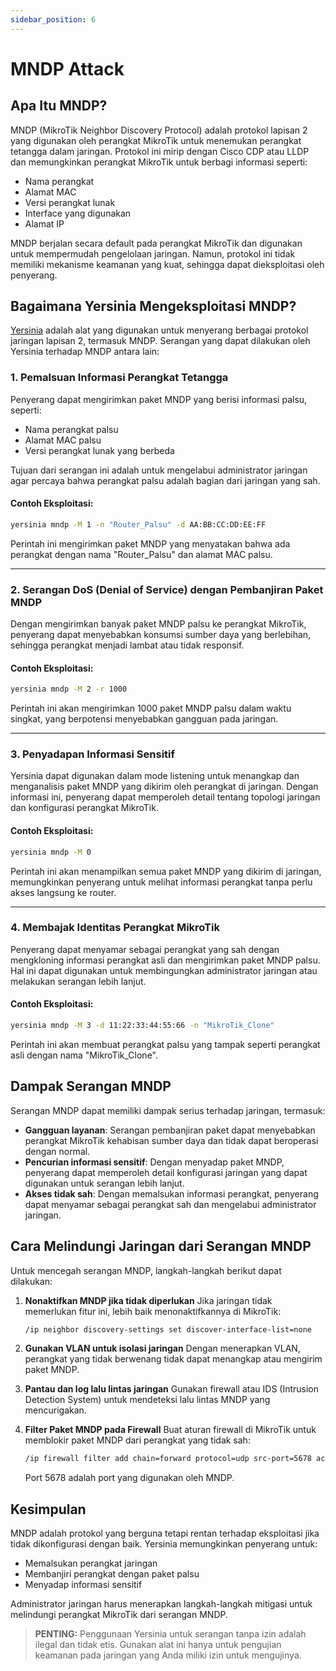```yaml
---
sidebar_position: 6
---
```


# MNDP Attack

## Apa Itu MNDP?
MNDP (MikroTik Neighbor Discovery Protocol) adalah protokol lapisan 2 yang digunakan oleh perangkat MikroTik untuk menemukan perangkat tetangga dalam jaringan. Protokol ini mirip dengan Cisco CDP atau LLDP dan memungkinkan perangkat MikroTik untuk berbagi informasi seperti:

- Nama perangkat
- Alamat MAC
- Versi perangkat lunak
- Interface yang digunakan
- Alamat IP

MNDP berjalan secara default pada perangkat MikroTik dan digunakan untuk mempermudah pengelolaan jaringan. Namun, protokol ini tidak memiliki mekanisme keamanan yang kuat, sehingga dapat dieksploitasi oleh penyerang.

## Bagaimana Yersinia Mengeksploitasi MNDP?
[Yersinia](https://tools.kali.org/vulnerability-analysis/yersinia) adalah alat yang digunakan untuk menyerang berbagai protokol jaringan lapisan 2, termasuk MNDP. Serangan yang dapat dilakukan oleh Yersinia terhadap MNDP antara lain:

### 1. **Pemalsuan Informasi Perangkat Tetangga**
Penyerang dapat mengirimkan paket MNDP yang berisi informasi palsu, seperti:
- Nama perangkat palsu
- Alamat MAC palsu
- Versi perangkat lunak yang berbeda

Tujuan dari serangan ini adalah untuk mengelabui administrator jaringan agar percaya bahwa perangkat palsu adalah bagian dari jaringan yang sah.

#### Contoh Eksploitasi:
```bash
yersinia mndp -M 1 -n "Router_Palsu" -d AA:BB:CC:DD:EE:FF
```
Perintah ini mengirimkan paket MNDP yang menyatakan bahwa ada perangkat dengan nama "Router_Palsu" dan alamat MAC palsu.

---
### 2. **Serangan DoS (Denial of Service) dengan Pembanjiran Paket MNDP**
Dengan mengirimkan banyak paket MNDP palsu ke perangkat MikroTik, penyerang dapat menyebabkan konsumsi sumber daya yang berlebihan, sehingga perangkat menjadi lambat atau tidak responsif.

#### Contoh Eksploitasi:
```bash
yersinia mndp -M 2 -r 1000
```
Perintah ini akan mengirimkan 1000 paket MNDP palsu dalam waktu singkat, yang berpotensi menyebabkan gangguan pada jaringan.

---
### 3. **Penyadapan Informasi Sensitif**
Yersinia dapat digunakan dalam mode listening untuk menangkap dan menganalisis paket MNDP yang dikirim oleh perangkat di jaringan. Dengan informasi ini, penyerang dapat memperoleh detail tentang topologi jaringan dan konfigurasi perangkat MikroTik.

#### Contoh Eksploitasi:
```bash
yersinia mndp -M 0
```
Perintah ini akan menampilkan semua paket MNDP yang dikirim di jaringan, memungkinkan penyerang untuk melihat informasi perangkat tanpa perlu akses langsung ke router.

---
### 4. **Membajak Identitas Perangkat MikroTik**
Penyerang dapat menyamar sebagai perangkat yang sah dengan mengkloning informasi perangkat asli dan mengirimkan paket MNDP palsu. Hal ini dapat digunakan untuk membingungkan administrator jaringan atau melakukan serangan lebih lanjut.

#### Contoh Eksploitasi:
```bash
yersinia mndp -M 3 -d 11:22:33:44:55:66 -n "MikroTik_Clone"
```
Perintah ini akan membuat perangkat palsu yang tampak seperti perangkat asli dengan nama "MikroTik_Clone".

## Dampak Serangan MNDP
Serangan MNDP dapat memiliki dampak serius terhadap jaringan, termasuk:

- **Gangguan layanan**: Serangan pembanjiran paket dapat menyebabkan perangkat MikroTik kehabisan sumber daya dan tidak dapat beroperasi dengan normal.
- **Pencurian informasi sensitif**: Dengan menyadap paket MNDP, penyerang dapat memperoleh detail konfigurasi jaringan yang dapat digunakan untuk serangan lebih lanjut.
- **Akses tidak sah**: Dengan memalsukan informasi perangkat, penyerang dapat menyamar sebagai perangkat sah dan mengelabui administrator jaringan.

## Cara Melindungi Jaringan dari Serangan MNDP
Untuk mencegah serangan MNDP, langkah-langkah berikut dapat dilakukan:

1. **Nonaktifkan MNDP jika tidak diperlukan**
   Jika jaringan tidak memerlukan fitur ini, lebih baik menonaktifkannya di MikroTik:
   ```bash
   /ip neighbor discovery-settings set discover-interface-list=none
   ```

2. **Gunakan VLAN untuk isolasi jaringan**
   Dengan menerapkan VLAN, perangkat yang tidak berwenang tidak dapat menangkap atau mengirim paket MNDP.

3. **Pantau dan log lalu lintas jaringan**
   Gunakan firewall atau IDS (Intrusion Detection System) untuk mendeteksi lalu lintas MNDP yang mencurigakan.

4. **Filter Paket MNDP pada Firewall**
   Buat aturan firewall di MikroTik untuk memblokir paket MNDP dari perangkat yang tidak sah:
   ```bash
   /ip firewall filter add chain=forward protocol=udp src-port=5678 action=drop
   ```
   Port 5678 adalah port yang digunakan oleh MNDP.

## Kesimpulan
MNDP adalah protokol yang berguna tetapi rentan terhadap eksploitasi jika tidak dikonfigurasi dengan baik. Yersinia memungkinkan penyerang untuk:
- Memalsukan perangkat jaringan
- Membanjiri perangkat dengan paket palsu
- Menyadap informasi sensitif

Administrator jaringan harus menerapkan langkah-langkah mitigasi untuk melindungi perangkat MikroTik dari serangan MNDP.

> **PENTING:** Penggunaan Yersinia untuk serangan tanpa izin adalah ilegal dan tidak etis. Gunakan alat ini hanya untuk pengujian keamanan pada jaringan yang Anda miliki izin untuk mengujinya.